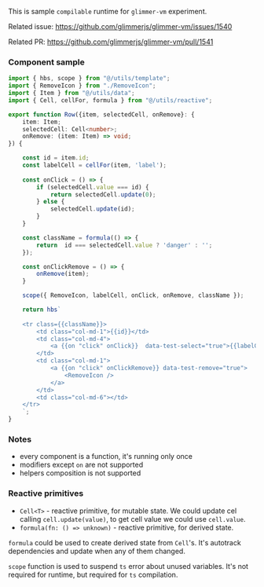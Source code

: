 This is sample `compilable` runtime for `glimmer-vm` experiment.

Related issue:
    https://github.com/glimmerjs/glimmer-vm/issues/1540

Related PR:
    https://github.com/glimmerjs/glimmer-vm/pull/1541


### Component sample

```ts
import { hbs, scope } from "@/utils/template";
import { RemoveIcon } from "./RemoveIcon";
import { Item } from "@/utils/data";
import { Cell, cellFor, formula } from "@/utils/reactive";

export function Row({item, selectedCell, onRemove}: {
    item: Item;
    selectedCell: Cell<number>;
    onRemove: (item: Item) => void;
}) {

    const id = item.id;
    const labelCell = cellFor(item, 'label');
    
    const onClick = () => {
        if (selectedCell.value === id) {
            return selectedCell.update(0);
        } else {
            selectedCell.update(id);
        }
    }

    const className = formula(() => {
        return  id === selectedCell.value ? 'danger' : '';
    });

    const onClickRemove = () => {
        onRemove(item);
    }

    scope({ RemoveIcon, labelCell, onClick, onRemove, className });

    return hbs`
    
    <tr class={{className}}>
        <td class="col-md-1">{{id}}</td>
        <td class="col-md-4">
            <a {{on "click" onClick}}  data-test-select="true">{{labelCell}}</a>
        </td>
        <td class="col-md-1">
            <a {{on "click" onClickRemove}} data-test-remove="true">
                <RemoveIcon />
            </a>
        </td>
        <td class="col-md-6"></td>
    </tr>
    `;
}

```

### Notes

* every component is a function, it's running only once
* modifiers except `on` are not supported
* helpers composition is not supported


### Reactive primitives

* `Cell<T>` - reactive primitive, for mutable state. We could update cel calling `cell.update(value)`, to get cell value we could use `cell.value`.
* `formula(fn: () => unknown)` - reactive primitive, for derived state.

`formula` could be used to create derived state from `Cell`'s. It's autotrack dependencies and update when any of them changed.

`scope` function is used to suspend `ts` error about unused variables. It's not required for runtime, but required for `ts` compilation.